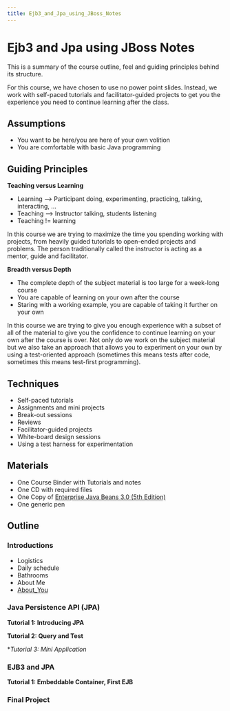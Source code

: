 ```yaml
---
title: Ejb3_and_Jpa_using_JBoss_Notes
---
```

# Ejb3 and Jpa using JBoss Notes

This is a summary of the course outline, feel and guiding principles behind its structure.

For this course, we have chosen to use no power point slides. Instead, we work with self-paced tutorials and facilitator-guided projects to get you the experience you need to continue learning after the class.

## Assumptions
* You want to be here/you are here of your own volition
* You are comfortable with basic Java programming

## Guiding Principles
**Teaching versus Learning**
* Learning --> Participant doing, experimenting, practicing, talking, interacting, ...
* Teaching --> Instructor talking, students listening
* Teaching != learning

In this course we are trying to maximize the time you spending working with projects, from heavily guided tutorials to open-ended projects and problems. The person traditionally called the instructor is acting as a mentor, guide and facilitator.

**Breadth versus Depth**
* The complete depth of the subject material is too large for a week-long course
* You are capable of learning on your own after the course
* Staring with a working example, you are capable of taking it further on your own

In this course we are trying to give you enough experience with a subset of all of the material to give you the confidence to continue learning on your own after the course is over. Not only do we work on the subject material but we also take an approach that allows you to experiment on your own by using a test-oriented approach (sometimes this means tests after code, sometimes this means test-first programming).

## Techniques
* Self-paced tutorials
* Assignments and mini projects
* Break-out sessions
* Reviews
* Facilitator-guided projects
* White-board design sessions
* Using a test harness for experimentation

## Materials
* One Course Binder with Tutorials and notes
* One CD with required files
* One Copy of [Enterprise Java Beans 3.0 (5th Edition)](http://www.amazon.com/Enterprise-JavaBeans-3-0-Bill-Burke/dp/059600978X/sr=8-2/qid=1165793312/ref=pd_bbs_2/103-7006222-7899056?ie=UTF8&s=books)
* One generic pen

## Outline

### Introductions
* Logistics
* Daily schedule
* Bathrooms
* About Me
* [About_You](About_You)

### Java Persistence API (JPA)
**Tutorial 1: Introducing JPA**

**Tutorial 2: Query and Test**

**Tutorial 3: Mini Application*

### EJB3 and JPA
**Tutorial 1: Embeddable Container, First EJB**



### Final Project
